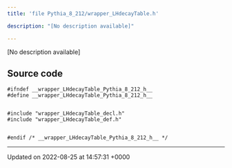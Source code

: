 ```yaml
---
title: 'file Pythia_8_212/wrapper_LHdecayTable.h'

description: "[No description available]"

---
```







[No description available]




## Source code

```
#ifndef __wrapper_LHdecayTable_Pythia_8_212_h__
#define __wrapper_LHdecayTable_Pythia_8_212_h__


#include "wrapper_LHdecayTable_decl.h"
#include "wrapper_LHdecayTable_def.h"


#endif /* __wrapper_LHdecayTable_Pythia_8_212_h__ */
```


-------------------------------

Updated on 2022-08-25 at 14:57:31 +0000
